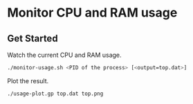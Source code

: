 # Monitor CPU and RAM usage

## Get Started

Watch the current CPU and RAM usage.

```sh
./monitor-usage.sh <PID of the process> [<output=top.dat>]
```

Plot the result.

```sh
./usage-plot.gp top.dat top.png
```
